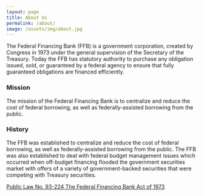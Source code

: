 ```yaml
---
layout: page
title: About Us
permalink: /about/
image: /assets/img/about.jpg
---
```

The Federal Financing Bank (FFB) is a government corporation, created by Congress in 1973 under the general supervision of the Secretary of the Treasury. Today the FFB has statutory authority to purchase any obligation issued, sold, or guaranteed by a federal agency to ensure that fully guaranteed obligations are financed efficiently.

### Mission

The mission of the Federal Financing Bank is to centralize and reduce the cost of federal borrowing, as well as federally-assisted borrowing from the public.

### History

The FFB was established to centralize and reduce the cost of federal borrowing, as well as federally-assisted borrowing from the public. The FFB was also established to deal with federal budget management issues which occurred when off-budget financing flooded the government securities market with offers of a variety of government-backed securities that were competing with Treasury securities.

[Public Law No. 93-224 The Federal Financing Bank Act of 1973]({{site.baseurl}}/assets/files/1973act.pdf)
